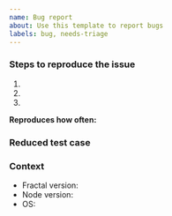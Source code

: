 ```yaml
---
name: Bug report
about: Use this template to report bugs
labels: bug, needs-triage
---
```


<!--
Before submitting your issue, please ensure you have:
    * Checked the Fractal documentation: https://fractal.build/guide
    * Checked that your issue isn’t already filed: https://github.com/issues?utf8=%E2%9C%93&q=is%3Aissue+user%3Afrctl
-->

### Steps to reproduce the issue

1. <!-- First Step -->
2. <!-- Second Step -->
3. <!-- and so on… -->

**Reproduces how often:**

<!-- What percentage of the time does it reproduce? -->

### Reduced test case

<!-- This might be a link to a Gist of your `fractal.config.js` file, or a Git repo for more complex issues. -->

### Context

-   Fractal version: <!-- run `npm list @frctl/fractal` / `yarn list @frctl/fractal` -->
-   Node version: <!-- run `node -v` -->
-   OS: <!-- Windows 10, MacOS 10.14.x, Ubuntu 20 -->
